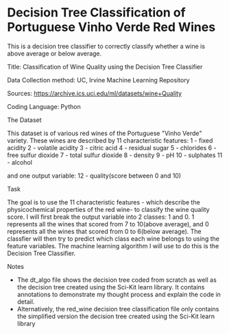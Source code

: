 # Decision Tree Classification of Portuguese Vinho Verde Red Wines


This is a decision tree classifier to correctly classify whether a wine is above average or below average.

Title: Classification of Wine Quality using the Decision Tree Classifier 

Data Collection method: UC, Irvine Machine Learning Repository

Sources: https://archive.ics.uci.edu/ml/datasets/wine+Quality

Coding Language: Python

The Dataset

This dataset is of various red wines of the Portuguese "Vinho Verde" variety. These wines are described by 11 characteristic features: 
1 - fixed acidity
2 - volatile acidity
3 - citric acid
4 - residual sugar
5 - chlorides
6 - free sulfur dioxide
7 - total sulfur dioxide
8 - density
9 - pH
10 - sulphates
11 - alcohol

and one output variable:
12 - quality(score between 0 and 10)

Task

The goal is to use the 11 characteristic features - which describe the physicochemical properties of the red wine- to classify the wine quality score. I will first break the output variable into 2 classes: 1 and 0. 1 represents all the wines that scored from 7 to 10(above average), and 0 represents all the wines that scored from 0 to 6(below average). The classfier will then try to predict which class each wine belongs to using the feature variables. The machine learning algorithm I will use to do this is the Decision Tree Classifier.

Notes
- The dt_algo file shows the decision tree coded from scratch as well as the decision tree created using the Sci-Kit learn library. It contains annotations to demonstrate my thought process and explain the code in detail. 
- Alternatively, the red_wine decision tree classification file only contains the simplified version the decision tree created using the Sci-Kit learn library
